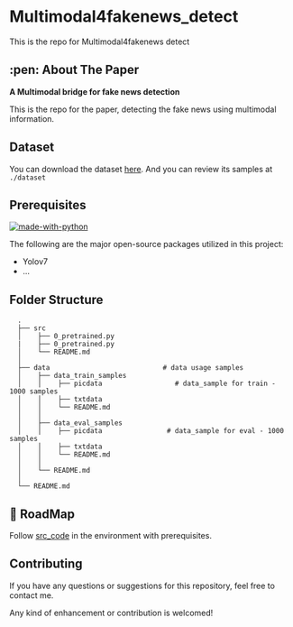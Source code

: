 # Multimodal4fakenews_detect

This is the repo for Multimodal4fakenews detect

<!-- ABOUT THE PAPER -->
<h2 id="about-the-paper"> :pen: About The Paper</h2>

**A Multimodal bridge for fake news detection**

This is the repo for the paper, detecting the fake news using multimodal information.

## Dataset

You can download the dataset [here](https://www.datafountain.cn/competitions/422). And you can review its samples at `./dataset`

## Prerequisites

[![made-with-python](https://img.shields.io/badge/Made%20with-Python-1f425f.svg)](https://www.python.org/) <br>

<!--This project is written in Python programming language. <br>-->
The following are the major open-source packages utilized in this project:

* Yolov7
* ...

<h2 id="folder-structure"> Folder Structure</h2>

      .  
      ├── src                                                       
      │    ├── 0_pretrained.py
      |    ├── 0_pretrained.py
      │    └── README.md  
      │
      ├── data                            # data usage samples
      │    ├── data_train_samples
      │    │    ├── picdata                  # data_sample for train - 1000 samples
      │    │    ├── txtdata
      │    │    └── README.md 
      │    │
      │    ├── data_eval_samples
      │    │    ├── picdata                # data_sample for eval - 1000 samples
      │    │    ├── txtdata
      │    │    └── README.md 
      │    │      
      │    └── README.md
      │
      └── README.md

## 🎯 RoadMap

Follow [src_code](./src) in the environment with prerequisites.

## Contributing
If you have any questions or suggestions for this repository, feel free to contact me.

Any kind of enhancement or contribution is welcomed!
